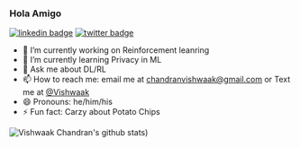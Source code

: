 ### Hola Amigo

[![linkedin badge](https://img.shields.io/badge/linkedin-vishwaak_chandran-0077b5?style=social&logo=linkedin)](https://www.linkedin.com/in/vishwaak-chandran/)
[![twitter badge](https://img.shields.io/twitter/url?url=https%3A%2F%2Ftwitter.com%2Fvishwaakchandra)](https://twitter.com/vishwaakchandra)

- 🔭 I’m currently working on Reinforcement leanring 
- 🌱 I’m currently learning Privacy in ML
- 💬 Ask me about DL/RL 
- 📫 How to reach me: email me at [chandranvishwaak@gmail.com](mailto:chandranvishwaak@gmail.com) or Text me at [@Vishwaak](https://t.me/Unkown_the_better)
- 😄 Pronouns: he/him/his
- ⚡ Fun fact: Carzy about Potato Chips 

![Vishwaak Chandran's github stats](https://github-readme-stats.anuraghazra1.vercel.app/api?username=vishwaak&show_icons=true&hide_border=true&hide=["contribs","prs"]))
